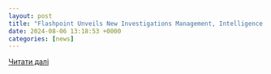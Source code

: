 ```yaml
---
layout: post
title: "Flashpoint Unveils New Investigations Management, Intelligence Requirements Mapping, and Geolocation Protection Capabilities at Black Hat USA 2024"
date: 2024-08-06 13:18:53 +0000
categories: [news]
---
```


[Читати далі](https://www.businesswire.com/news/home/20240805427213/en/Flashpoint-Unveils-New-Investigations-Management-Intelligence-Requirements-Mapping-and-Geolocation-Protection-Capabilities-at-Black-Hat-USA-2024)

